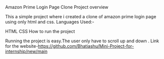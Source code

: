 Amazon Prime Login Page Clone
Project overview

This a simple project where i created a clone of amazon prime login page using only html and css.
Languages Used:-

HTML
CSS
How to run the project

Running the project is easy.The user only have to scroll up and down .
Link for the website-https://github.com/Bhatiashu/Mini-Project-for-internship/new/main
